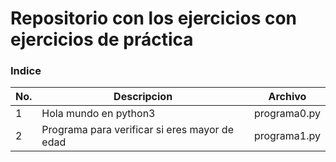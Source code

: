# Repositorio con los ejercicios con ejercicios de práctica 



### Indice

|No.|Descripcion          |Archivo
|--|--|--|
|1  |Hola mundo en python3|programa0.py
|2  |Programa para verificar si eres mayor de edad  |programa1.py


